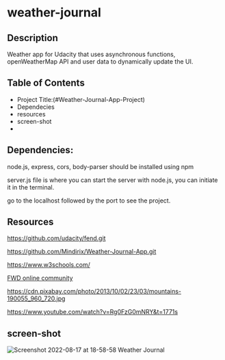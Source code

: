 # weather-journal
## Description
Weather app for Udacity that uses asynchronous functions, openWeatherMap API and user data to dynamically update the UI.

## Table of Contents
* Project Title:(#Weather-Journal-App-Project)
* Dependecies
* resources
* screen-shot
* 
## Dependencies:
 node.js, express, cors, body-parser should be installed using npm 
 
 server.js file is where you can start the server with node.js, you can initiate it in the terminal.
 
 go to the localhost followed by the port to see the project.
 
 ## Resources
 https://github.com/udacity/fend.git
 
 https://github.com/Mindirix/Weather-Journal-App.git
 
 https://www.w3schools.com/
 
  [FWD online community](https://nfpdiscussions.udacity.com)
  
  https://cdn.pixabay.com/photo/2013/10/02/23/03/mountains-190055_960_720.jpg
  
  https://www.youtube.com/watch?v=Rg0FzG0mNRY&t=1771s
  
  ## screen-shot
  
  ![Screenshot 2022-08-17 at 18-58-58 Weather Journal](https://user-images.githubusercontent.com/108358567/185199264-4f6bd5eb-291c-4dbd-80e7-b4da1383dea0.png)
